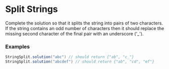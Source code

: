 # Split Strings
Complete the solution so that it splits the string into pairs of two characters. If the string contains an odd number of characters then it should replace the missing second character of the final pair with an underscore ('_').

### Examples
```java
StringSplit.solution("abc") // should return {"ab", "c_"}
StringSplit.solution("abcdef") // should return {"ab", "cd", "ef"}
```